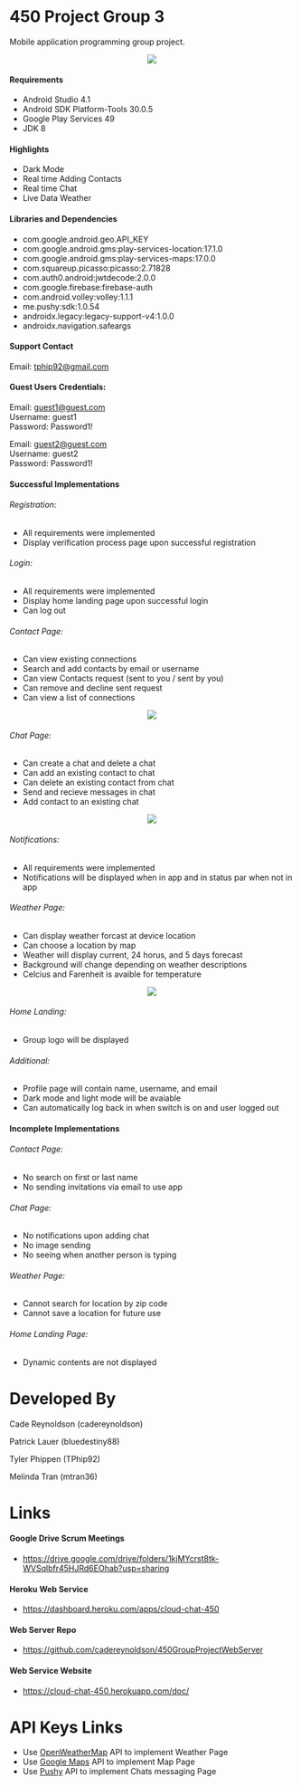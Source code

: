 # 450 Project Group 3
Mobile application programming group project.

<p align="center"><img src="app/src/main/res/drawable/logo_cloud_chat.png" /></p>

#### Requirements
- Android Studio 4.1
- Android SDK Platform-Tools 30.0.5
- Google Play Services 49
- JDK 8

#### Highlights
- Dark Mode
- Real time Adding Contacts
- Real time Chat
- Live Data Weather

#### Libraries and Dependencies
- com.google.android.geo.API_KEY
- com.google.android.gms:play-services-location:17.1.0
- com.google.android.gms:play-services-maps:17.0.0
- com.squareup.picasso:picasso:2.71828
- com.auth0.android:jwtdecode:2.0.0
- com.google.firebase:firebase-auth
- com.android.volley:volley:1.1.1
- me.pushy:sdk:1.0.54
- androidx.legacy:legacy-support-v4:1.0.0
- androidx.navigation.safeargs

#### Support Contact
Email: tphip92@gmail.com

#### Guest Users Credentials:
Email: guest1@guest.com\
Username: guest1\
Password: Password1!

Email: guest2@guest.com\
Username: guest2\
Password: Password1!

#### Successful Implementations
###### Registration:
- All requirements were implemented
- Display verification process page upon successful registration

###### Login:
- All requirements were implemented
- Display home landing page upon successful login
- Can log out

###### Contact Page:
- Can view existing connections
- Search and add contacts by email or username
- Can view Contacts request (sent to you / sent by you)
- Can remove and decline sent request
- Can view a list of connections
<p align="center"><img src="app/src/main/res/drawable/CloudChat_Contacts.PNG" /></p>

###### Chat Page:
- Can create a chat and delete a chat
- Can add an existing contact to chat
- Can delete an existing contact from chat
- Send and recieve messages in chat
- Add contact to an existing chat
<p align="center"><img src="app/src/main/res/drawable/CloudChat_Chats.PNG" /></p>

###### Notifications:
- All requirements were implemented
- Notifications will be displayed when in app and in status par when not in app

###### Weather Page:
- Can display weather forcast at device location
- Can choose a location by map
- Weather will display current, 24 horus, and 5 days forecast
- Background will change depending on weather descriptions
- Celcius and Farenheit is avaible for temperature
<p align="center"><img src="app/src/main/res/drawable/CloudChat_Chats.PNG" /></p>

###### Home Landing:
- Group logo will be displayed

###### Additional:
- Profile page will contain name, username, and email
- Dark mode and light mode will be avaiable 
- Can automatically log back in when switch is on and user logged out

#### Incomplete Implementations
###### Contact Page: 
- No search on first or last name
- No sending invitations via email to use app

###### Chat Page:
- No notifications upon adding chat
- No image sending
- No seeing when another person is typing

###### Weather Page:
- Cannot search for location by zip code
- Cannot save a location for future use

###### Home Landing Page:
- Dynamic contents are not displayed

# Developed By
Cade Reynoldson (cadereynoldson)

Patrick Lauer (bluedestiny88)

Tyler Phippen (TPhip92)

Melinda Tran (mtran36)

# Links
#### Google Drive Scrum Meetings
- https://drive.google.com/drive/folders/1kjMYcrst8tk-WVSqlbfr45HJRd6EOhab?usp=sharing

#### Heroku Web Service
- https://dashboard.heroku.com/apps/cloud-chat-450

#### Web Server Repo
- https://github.com/cadereynoldson/450GroupProjectWebServer

#### Web Service Website
- https://cloud-chat-450.herokuapp.com/doc/

# API Keys Links
- Use [OpenWeatherMap] API to implement Weather Page
- Use [Google Maps] API to implement Map Page
- Use [Pushy] API to implement Chats messaging Page

[OpenWeatherMap]: https://openweathermap.org/
[Google Maps]: https://developers.google.com/maps/documentation/android-sdk/get-api-key
[Pushy]: https://pushy.me/
